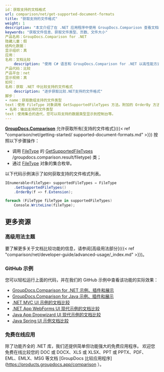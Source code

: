 ```yaml
---
id：获取支持的文档格式
url: comparison/net/get-supported-document-formats
title: "获取支持的文件格式"
weight: 1
description: "本文介绍了在 .NET 应用程序中使用 GroupDocs.Comparison 查看文档时如何获取支持的文件格式列表。"
keywords: "获取文件信息、获取文件类型、页数、文件大小"
产品名称：GroupDocs.Comparison for .NET
隐藏儿童：假
结构化数据：
显示组织：真
应用：
名称：文档比较
    description: "使用 C# 语言和 GroupDocs.Comparison for .NET 以高性能方式本地比较文档"
产品代码：比较
产品平台：net
显示视频：真
如何：
名称：获取 .NET 中比较支持的文件格式
    description: "逐步获取比较.NET支持的文件格式"
脚步：
- name：获取数组支持的文件类型
text：使用 FileType 对象调用 GetSupportedFileTypes 方法。附加的 OrderBy 方法可以对生成的数组进行排序，它使用 lambda 表达式作为参数。并将结果分配给具有 FileType 数据类型的集合，并具有迭代的可能性。
- 名称：输出支持的文件类型
text：使用集合的迭代，您可以将支持的数据类型显示到控制台等。
---
```

**[GroupDocs.Comparison](https://products.groupdocs.com/comparison/net)** 允许获取所有[支持的文件格式]({{< ref "comparison/net/getting-started/ supported-document-formats.md" >}}) 按照以下步骤操作：

* 调用 [FileType](https://apireference.groupdocs.com/comparison/net) 的 [GetSupportedFileTypes](https://apireference.groupdocs.com/comparison/net/groupdocs.comparison.result/filetype/methods/getsupportedfiletypes) /groupdocs.comparison.result/filetype) 类；
* 通过 [FileType](https://apireference.groupdocs.com/comparison/net/groupdocs.comparison.result/filetype) 对象的集合枚举。

以下代码示例演示了如何获取支持的文件格式列表。

```csharp
IEnumerable<FileType> supportedFileTypes = FileType
	.GetSupportedFileTypes()
	.OrderBy(f => f.Extension);

foreach (FileType fileType in supportedFileTypes)
	Console.WriteLine(fileType);
```

## 更多资源
### 高级用法主题
要了解更多关于文档比较功能的信息，请参阅[高级用法部分]({{< ref "comparison/net/developer-guide/advanced-usage/_index.md" >}})。

### GitHub 示例
您可以轻松运行上面的代码，并在我们的 GitHub 示例中查看该功能的实际效果：
* [GroupDocs.Comparison for .NET 示例、插件和展示](https://github.com/groupdocs-comparison/GroupDocs.Comparison-for-.NET)
* [GroupDocs.Comparison for Java 示例、插件和展示](https://github.com/groupdocs-comparison/GroupDocs.Comparison-for-Java)
* [.NET MVC UI 示例的文档比较](https://github.com/groupdocs-comparison/GroupDocs.Comparison-for-.NET-MVC)
* [.NET App WebForms UI 现代示例的文档比较](https://github.com/groupdocs-comparison/GroupDocs.Comparison-for-.NET-WebForms)
* [Java App Dropwizard UI 现代示例的文档比较](https://github.com/groupdocs-comparison/GroupDocs.Comparison-for-Java-Dropwizard)
* [Java Spring UI 示例文档比较](https://github.com/groupdocs-comparison/GroupDocs.Comparison-for-Java-Spring)
    

### 免费在线应用
除了功能齐全的 .NET 库，我们还提供简单但功能强大的免费应用程序。
欢迎您免费在线比较您的 DOC 或 DOCX、XLS 或 XLSX、PPT 或 PPTX、PDF、EML、EMLX、MSG 等文档 [GroupDocs 比较应用程序](https://products.groupdocs.app/comparison ）。

